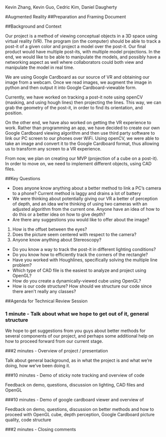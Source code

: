 Kevin Zhang, Kevin Guo, Cedric Kim, Daniel Daugherty

#Augmented Reality
##Preparation and Framing Document

##Background and Context

Our project is a method of viewing conceptual objects in a 3D space using virtual reality (VR). The program (on the computer) should be able to track a post-it of a given color and project a model over the post-it. Our final product would have multiple post-its, with multiple model projections. In the end, we would like to be able to manipulate the models, and possibly have a networking aspect as well where collaborators could both view and manipulate the model in real time.

We are using Google Cardboard as our source of VR and obtaining our image from a webcam. Once we read images, we augment the image in python and then output it into Google Cardboard-viewable form. 

Currently, we have worked on tracking a post-it note using openCV (masking, and using hough lines) then projecting the lines. This way, we can grab the geometry of the post-it, in order to find its orientation, and position.

On the other end, we have also worked on getting the VR experience to work. Rather than programming an app, we have decided to create our own Google Cardboard viewing algorithm and then use third party software to link our PC screen to our phones over WiFi. Using openCV, we were able to take an image and convert it to the Google Cardboard format, thus allowing us to transform any screen to a VR experience.

From now, we plan on creating our MVP (projection of a cube on a post-it). In order to move on, we need to implement different objects, using CAD files.

##Key Questions
 - Does anyone know anything about a better method to link a PC’s camera to a phone? Current method is laggy and drains a lot of battery
 - We were thinking about potentially giving our VR a better of perception of depth, and an idea we’re thinking of using two cameras with an adjusted algorithm from the current one. Anyone have an idea of how to do this or a better idea on how to give depth?
 - Are there any suggestions you would like to offer about the image?
  1. How is the offset between the eyes?
  2. Does the picture seem centered with respect to the camera?
  3. Anyone know anything about Stereoscopy?
 - Do you know a way to track the post-it in different lighting conditions?
 - Do you know how to efficiently track the corners of the rectangle?
 - Have you worked with Houghlines, specifically solving the multiple line problem?
 - Which type of CAD file is the easiest to analyze and project using OpenGL?
 - How do you create a dynamically-viewed cube using OpenGL?
 - How is our code structure? How should we structure our code since there aren't really any classes?

##Agenda for Technical Review Session

### 1 minute - Talk about what we hope to get out of it, general structure 

We hope to get suggestions from you guys about better methods for several components of our project, and perhaps some additional help on how to proceed forward from our current stage.

###2 minutes - Overview of project / presentation

Talk about general background, as in what the project is and what we’re doing, how we’ve been doing it.

###10 minutes - Demo of sticky note tracking and overview of code

Feedback on demo,  questions, discussion on lighting, CAD files and OpenGL 

###10 minutes - Demo of google cardboard viewer and overview of 

Feedback on demo, questions, discussion on better methods and how to proceed with OpenGL cube, depth perception, Google Cardboard picture quality, code structure

###2 minutes - Closing comments
